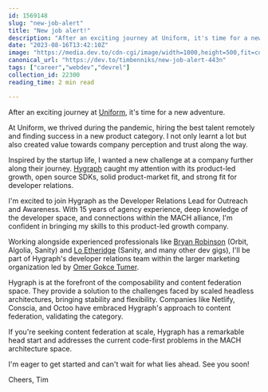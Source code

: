 ```yaml
---
id: 1569148
slug: "new-job-alert"
title: "New job alert!"
description: "After an exciting journey at Uniform, it's time for a new adventure.  At Uniform, we thrived during..."
date: "2023-08-16T13:42:10Z"
image: "https://media.dev.to/cdn-cgi/image/width=1000,height=500,fit=cover,gravity=auto,format=auto/https%3A%2F%2Fdev-to-uploads.s3.amazonaws.com%2Fuploads%2Farticles%2Fadfg5ciysfamka395zir.png"
canonical_url: "https://dev.to/timbenniks/new-job-alert-443n"
tags: ["career","webdev","devrel"]
collection_id: 22300
reading_time: 2 min read

---
```


After an exciting journey at [Uniform](https://uniform.dev), it's time for a new adventure.

At Uniform, we thrived during the pandemic, hiring the best talent remotely and finding success in a new product category. I not only learnt a lot but also created value towards company perception and trust along the way.

Inspired by the startup life, I wanted a new challenge at a company further along their journey. [Hygraph](https://hygraph.com) caught my attention with its product-led growth, open source SDKs, solid product-market fit, and strong fit for developer relations.

I'm excited to join Hygraph as the Developer Relations Lead for Outreach and Awareness. With 15 years of agency experience, deep knowledge of the developer space, and connections within the MACH alliance, I'm confident in bringing my skills to this product-led growth company.

Working alongside experienced professionals like [Bryan Robinson](https://www.linkedin.com/in/bryanlrobinson/) (Orbit, Algolia, Sanity) and [Lo Etheridge](https://www.linkedin.com/in/lowisren/) (Sanity, and many other dev gigs), I'll be part of Hygraph's developer relations team within the larger marketing organization led by [Omer Gokce Tumer](https://www.linkedin.com/in/omergokcetumer/).

Hygraph is at the forefront of the composability and content federation space. They provide a solution to the challenges faced by scaled headless architectures, bringing stability and flexibility. Companies like Netlify, Conscia, and Octoo have embraced Hygraph's approach to content federation, validating the category.

If you're seeking content federation at scale, Hygraph has a remarkable head start and addresses the current code-first problems in the MACH architecture space.

I'm eager to get started and can't wait for what lies ahead. See you soon!

Cheers,
Tim
